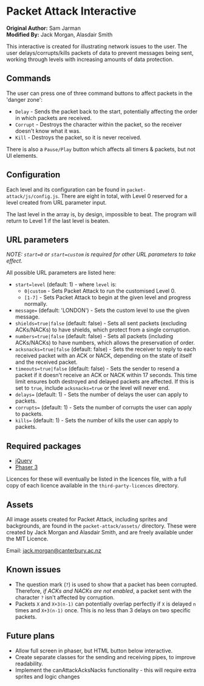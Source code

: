 # Packet Attack Interactive

**Original Author:** Sam Jarman  
**Modified By:** Jack Morgan, Alasdair Smith

This interactive is created for illustrating network issues to the user.
The user delays/corrupts/kills packets of data to prevent messages being sent, working through levels with increasing amounts of data protection.

## Commands

The user can press one of three command buttons to affect packets in the 'danger zone':

- `Delay` - Sends the packet back to the start, potentially affecting the order in which packets are received.
- `Corrupt` - Destroys the character within the packet, so the receiver doesn't know what it was.
- `Kill` - Destroys the packet, so it is never received.

There is also a `Pause/Play` button which affects all timers & packets, but not UI elements.

## Configuration

Each level and its configuration can be found in `packet-attack/js/config.js`.
There are eight in total, with Level 0 reserved for a level created from URL parameter input.

The last level in the array is, by design, impossible to beat.
The program will return to Level 1 if the last level is beaten.

## URL parameters

*NOTE: `start=0` or `start=custom` is required for other URL parameters to take effect.*

All possible URL parameters are listed here:

- `start=level` (default: 1) - where `level` is:
  - `0|custom` - Sets Packet Attack to run the customised Level 0.
  - `[1-7]` - Sets Packet Attack to begin at the given level and progress normally.
- `message=` (default: 'LONDON') - Sets the custom level to use the given message.
- `shields=true|false` (default: false) - Sets all sent packets (excluding ACKs/NACKs) to have shields, which protect from a single corruption.
- `numbers=true|false` (default: false) - Sets all packets (including ACKs/NACKs) to have numbers, which allows the preservation of order.
- `acksnacks=true|false` (default: false) - Sets the receiver to reply to each received packet with an ACK or NACK, depending on the state of itself and the received packet.
- `timeouts=true|false` (default: false) - Sets the sender to resend a packet if it doesn't receive an ACK or NACK within 17 seconds. This time limit ensures both destroyed and delayed packets are affected. If this is set to `true`, include `acksnacks=true` or the level will never end.
- `delays=` (default: 1) - Sets the number of delays the user can apply to packets.
- `corrupts=` (default: 1) - Sets the number of corrupts the user can apply to packets.
- `kills=` (default: 1) - Sets the number of kills the user can apply to packets.

## Required packages

- [jQuery](https://jquery.com/)
- [Phaser 3](https://github.com/photonstorm/phaser)

Licences for these will eventually be listed in the licences file, with a full copy of each licence available in the `third-party-licences` directory.

## Assets

All image assets created for Packet Attack, including sprites and backgrounds, are found in the `packet-attack/assets/` directory.
These were created by Jack Morgan and Alasdair Smith, and are freely available under the MIT Licence.

Email: jack.morgan@canterbury.ac.nz

## Known issues

- The question mark (`?`) is used to show that a packet has been corrupted. Therefore, *if ACKs and NACKs are not enabled*, a packet sent with the character `?` isn't affected by corruption.
- Packets `X` and `X+3(n-1)` can potentially overlap perfectly if `X` is delayed `n` times and `X+3(n-1)` once. This is no less than 3 delays on two specific packets.

## Future plans

- Allow full screen in phaser, but HTML button below interactive.
- Create separate classes for the sending and receiving pipes, to improve readability.
- Implement the canAttackAcksNacks functionality - this will require extra sprites and logic changes
